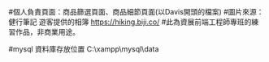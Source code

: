 #個人負責頁面：商品篩選頁面、商品細節頁面(以Davis開頭的檔案)
#圖片來源：健行筆記 遊客提供的相簿 https://hiking.biji.co/
#此為資展前端工程師專班的練習作品，非商業用途。

#mysql 資料庫存放位置
C:\xampp\mysql\data